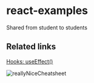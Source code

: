 # react-examples
Shared from student to students

## Related links
[Hooks: useEffect()](https://daveceddia.com/useeffect-hook-examples/)

![reallyNiceCheatsheet](https://user-images.githubusercontent.com/57029303/152279016-5d2e61c1-00f0-4879-9e6e-a225a867ca05.png)
